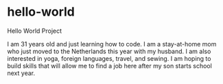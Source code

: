 # hello-world
Hello World Project

I am 31 years old and just learning how to code. I am a stay-at-home mom who just moved to the Netherlands this year with my husband. I am also interested in yoga, foreign languages, travel, and sewing. I am hoping to build skills that will allow me to find a job here after my son starts school next year.
